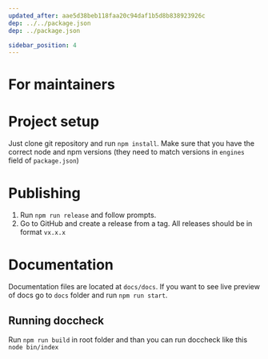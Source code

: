 ```yaml
---
updated_after: aae5d38beb118faa20c94daf1b5d8b838923926c
dep: ../../package.json
dep: ../package.json

sidebar_position: 4
---
```


# For maintainers
# Project setup
Just clone git repository and run `npm install`. Make sure that you have the correct node and npm versions (they need to match versions in `engines` field of `package.json`)

# Publishing
1. Run `npm run release` and follow prompts.
2. Go to GitHub and create a release from a tag. All releases should be in format `vx.x.x` 

# Documentation
Documentation files are located at `docs/docs`. If you want to see live preview of docs go to `docs` folder and run `npm run start`.

## Running doccheck
Run `npm run build` in root folder and than you can run doccheck like this `node bin/index`